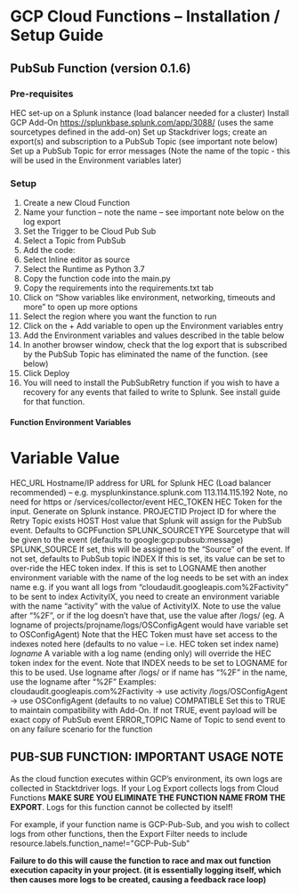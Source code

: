 # GCP Cloud Functions – Installation / Setup Guide

## PubSub Function (version 0.1.6)

### **Pre-requisites**

HEC set-up on a Splunk instance (load balancer needed for a cluster)
Install GCP Add-On https://splunkbase.splunk.com/app/3088/ (uses the same sourcetypes defined in the add-on)
Set up Stackdriver logs; create an export(s) and subscription to a PubSub Topic (see important note below)
Set up a PubSub Topic for error messages (Note the name of the topic -  this will be used in the Environment variables later)

### **Setup**
1.	Create a new Cloud Function
2.	Name your function – note the name – see important note below on the log export
3.	Set the Trigger to be Cloud Pub Sub 
4.	Select a Topic from PubSub
5.	Add the code:
6.	Select Inline editor as source
7.	Select the Runtime as Python 3.7
8.	Copy the function code into the main.py
9.	Copy the requirements into the requirements.txt tab
10.	Click on “Show variables like environment, networking, timeouts and more” to open up more options
11.	Select the region where you want the function to run
12.	Click on the + Add variable to open up the Environment variables entry
13.	Add the Environment variables and values described in the table below
14.	In another browser window, check that the log export that is subscribed by the PubSub Topic has eliminated the name of the function. (see below)
15.	Click Deploy
16.	You will need to install the PubSubRetry function if you wish to have a recovery for any events that failed to write to Splunk. See install guide for that function.

#### Function Environment Variables


**Variable	      	Value**
========================================================================================================================================
HEC_URL             Hostname/IP address for URL for Splunk HEC (Load balancer recommended) – e.g. mysplunkinstance.splunk.com
					113.114.115.192
					Note, no need for https or /services/collector/event 
HEC_TOKEN			HEC Token for the input. Generate on Splunk instance.
PROJECTID			Project ID for where the Retry Topic exists
HOST				Host value that Splunk will assign for the PubSub event. Defaults to GCPFunction
SPLUNK_SOURCETYPE	Sourcetype that will be given to the event (defaults to google:gcp:pubsub:message)
SPLUNK_SOURCE		If set, this will be assigned to the “Source” of the event. If not set, defaults to PubSub topic
INDEX				If this is set, its value can be set to over-ride the HEC token index. If this is set to LOGNAME then another
					environment variable with the name of the log needs to be set with an index name e.g. if you want all logs from “cloudaudit.googleapis.com%2Factivity” to be sent to index ActivityIX, you need to create an environment variable with the name “activity” with the value of ActivityIX. Note to use the value after “%2F”, or if the log doesn’t have that, use the value after /logs/ (eg. A logname of projects/projname/logs/OSConfigAgent would have variable set to OSConfigAgent)
					Note that the HEC Token must have set access to the indexes noted here
					(defaults to no value – i.e. HEC token set index name)
_logname_			A variable with a log name (ending only) will override the HEC token index for the event. Note that INDEX needs to be 
					set to LOGNAME for this to be used.
					Use logname after /logs/ or if name has “%2F” in the name, use the logname after “%2F” 
					Examples:
					cloudaudit.googleapis.com%2Factivity -> use activity
					/logs/OSConfigAgent -> use OSConfigAgent
					(defaults to no value)
COMPATIBLE			Set this to TRUE to maintain compatibility with Add-On. If not TRUE, event payload will be exact copy of PubSub event
ERROR_TOPIC			Name of Topic to send event to on any failure scenario for the function



## PUB-SUB FUNCTION: IMPORTANT USAGE NOTE

As the cloud function executes within GCP’s environment, its own logs are collected in Stacktdriver logs. If your Log Export collects logs from Cloud Functions **MAKE SURE YOU ELIMINATE THE FUNCTION NAME FROM THE EXPORT**. Logs for this function cannot be collected by itself! 

For example, if your function name is GCP-Pub-Sub, and you wish to collect logs from other functions, then the Export Filter needs to include resource.labels.function_name!="GCP-Pub-Sub"

**Failure to do this will cause the function to race and max out function execution capacity in your project. (it is essentially logging itself, which then causes more logs to be created, causing a feedback race loop)**




